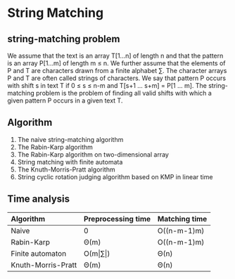 # String Matching
## string-matching problem
We assume that the text is an array T[1...n] of length n and that the pattern is an array P[1...m] of length m ≤ n. 
We further assume that the elements of P and T are characters drawn from a finite alphabet ∑.
The character arrays P and T are often called strings of characters.
We say that pattern P occurs with shift s in text T if 0 ≤ s ≤ n-m and T[s+1 ... s+m] = P[1 ... m].
The string-matching problem is the problem of finding all valid shifts with which a given pattern P occurs in a given text T.

## Algorithm
1. The naive string-matching algorithm
2. The Rabin-Karp algorithm
3. The Rabin-Karp algorithm on two-dimensional array
4. String matching with finite automata
5. The Knuth-Morris-Pratt algorithm
6. String cyclic rotation judging algorithm based on KMP in linear time

## Time analysis
|     Algorithm      | Preprocessing time | Matching time |
| :----------------- | :----------------- | :------------ |
| Naive              |  0                 |  Ο((n-m-1)m)  |
| Rabin-Karp         |  Θ(m)              |  Ο((n-m-1)m)  |
| Finite automaton   |  Ο(m\|∑\|)         |  Θ(n)         |
| Knuth-Morris-Pratt |  Θ(m)              |  Θ(n)         |